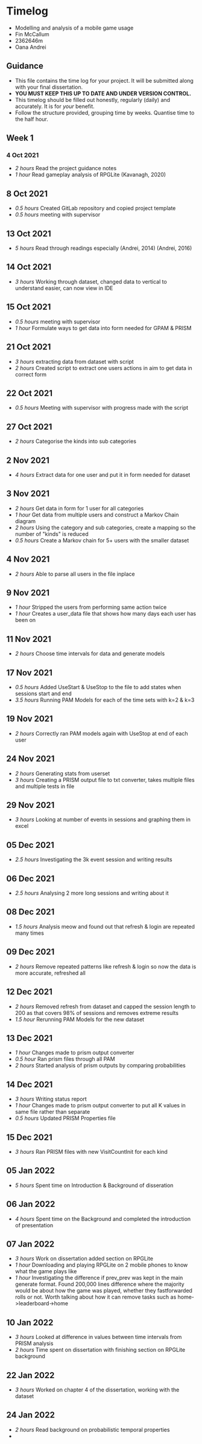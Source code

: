 # Timelog

* Modelling and analysis of a mobile game usage
* Fin McCallum
* 2362646m
* Oana Andrei

## Guidance

* This file contains the time log for your project. It will be submitted along with your final dissertation.
* **YOU MUST KEEP THIS UP TO DATE AND UNDER VERSION CONTROL.**
* This timelog should be filled out honestly, regularly (daily) and accurately. It is for *your* benefit.
* Follow the structure provided, grouping time by weeks.  Quantise time to the half hour.

## Week 1

### 4 Oct 2021

* *2 hours* Read the project guidance notes
* *1 hour* Read gameplay analysis of RPGLite (Kavanagh, 2020)

## 8 Oct 2021

* *0.5 hours* Created GitLab repository and copied project template
* *0.5 hours* meeting with supervisor

## 13 Oct 2021
* *5 hours* Read through readings especially (Andrei, 2014) (Andrei, 2016)

## 14 Oct 2021
* *3 hours* Working through dataset, changed data to vertical to understand easier, can now view in IDE

## 15 Oct 2021
* *0.5 hours* meeting with supervisor
* *1 hour* Formulate ways to get data into form needed for GPAM & PRISM

## 21 Oct 2021
* *3 hours* extracting data from dataset with script
* *2 hours* Created script to extract one users actions in aim to get data in correct form

## 22 Oct 2021
* *0.5 hours* Meeting with supervisor with progress made with the script

## 27 Oct 2021
* *2 hours* Categorise the kinds into sub categories

## 2 Nov 2021
* *4 hours* Extract data for one user and put it in form needed for dataset

## 3 Nov 2021
* *2 hours* Get data in form for 1 user for all categories
* *1 hour* Get data from multiple users and construct a Markov Chain diagram
* *2 hours* Using the category and sub categories, create a mapping so the number of "kinds" is reduced
* *0.5 hours* Create a Markov chain for 5+ users with the smaller dataset

## 4 Nov 2021
* *2 hours* Able to parse all users in the file inplace

## 9 Nov 2021
* *1 hour* Stripped the users from performing same action twice
* *1 hour* Creates a user_data file that shows how many days each user has been on

## 11 Nov 2021
* *2 hours* Choose time intervals for data and generate models

## 17 Nov 2021
* *0.5 hours* Added UseStart & UseStop to the file to add states when sessions start and end
* *3.5 hours* Running PAM Models for each of the time sets with k=2 & k=3

## 19 Nov 2021
* *2 hours* Correctly ran PAM models again with UseStop at end of each user

## 24 Nov 2021
* *2 hours* Generating stats from userset
* *3 hours* Creating a PRISM output file to txt converter, takes multiple files and multiple tests in file

## 29 Nov 2021
* *3 hours* Looking at number of events in sessions and graphing them in excel

## 05 Dec 2021
* *2.5 hours* Investigating the 3k event session and writing results

## 06 Dec 2021
* *2.5 hours* Analysing 2 more long sessions and writing about it

## 08 Dec 2021
* *1.5 hours* Analysis meow and found out that refresh & login are repeated many times

## 09 Dec 2021
* *2 hours* Remove repeated patterns like refresh & login so now the data is more accurate, refreshed all

## 12 Dec 2021
* *2 hours* Removed refresh from dataset and capped the session length to 200 as that covers 98% of sessions and removes extreme results
* *1.5 hour* Rerunning PAM Models for the new dataset

## 13 Dec 2021
* *1 hour* Changes made to prism output converter
* *0.5 hour* Ran prism files through all PAM
* *2 hours* Started analysis of prism outputs by comparing probabilities

## 14 Dec 2021
* *3 hours* Writing status report
* *1 hour* Changes made to prism output converter to put all K values in same file rather than separate
* *0.5 hours* Updated PRISM Properties file

## 15 Dec 2021
* *3 hours* Ran PRISM files with new VisitCountInit for each kind

## 05 Jan 2022
* *5 hours* Spent time on Introduction & Background of disseration

## 06 Jan 2022
* *4 hours* Spent time on the Background and completed the introduction of presentation

## 07 Jan 2022
* *3 hours* Work on dissertation added section on RPGLite
* *1 hour* Downloading and playing RPGLite on 2 mobile phones to know what the game plays like
* *1 hour* Investigating the difference if prev_prev was kept in the main generate format. Found 200,000 lines difference where the majority would be about how the game was played, whether they fastforwarded rolls or not. Worth talking about how it can remove tasks such as home->leaderboard->home

## 10 Jan 2022
* *3 hours* Looked at difference in values between time intervals from PRISM analysis
* *2 hours* Time spent on dissertation with finishing section on RPGLite background

## 22 Jan 2022
* *3 hours* Worked on chapter 4 of the dissertation, working with the dataset

## 24 Jan 2022
* *2 hours* Read background on probabilistic temporal properties
* 